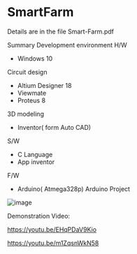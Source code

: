 # SmartFarm
Details are in the file Smart-Farm.pdf

Summary
Development environment 
H/W 
  - Windows 10

Circuit design
  - Altium Designer 18
  - Viewmate
  - Proteus 8

3D modeling
  - Inventor( form Auto CAD)

S/W
  - C Language
  - App inventor

F/W
  - Arduino( Atmega328p)
Arduino Project

![image](https://user-images.githubusercontent.com/18108162/223773168-48309823-25a0-4bda-ba61-e6547352db6c.png)


Demonstration Video:

https://youtu.be/EHqPDaV9Kio

https://youtu.be/m1ZqsnWkN58
